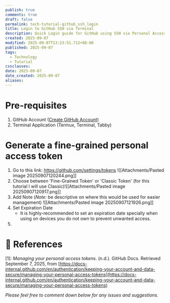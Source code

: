 ```yaml
---
publish: true
comments: true
draft: false
permalink: tech-tutorial-github_ssh_login
title: Login to GitHub SSH via Terminal
description: Quick Login guide for GitHub using SSH via Personal Access Tokens
created: 2025-09-07
modified: 2025-09-07T13:23:51.712+08:00
published: 2025-09-07
tags:
  - Technology
  - Tutorial
cssclasses:
date: 2025-09-07
date_created: 2025-09-07
aliases:
---
```


# Pre-requisites
1. GitHub Account ([Create GitHub Account](https://docs.github.com/en/get-started/start-your-journey/creating-an-account-on-github))
2. Terminal Application (Termux, Terminal, Tabby)

# Generate a fine-grained personal access token
1. Go to this link: https://github.com/settings/tokens ![[Attachments/Pasted image 20250907120244.png]]
2. Choose between 'Fine-Grained Token' or 'Classic Token' (for this tutorial I will use Classic)![[Attachments/Pasted image 20250907120917.png]]
3. Add Note (*Note:* be descriptive on where this would be used for easier management) ![[Attachments/Pasted image 20250907121926.png]]
4. Set Expiration Date
	- It is highly-recommended to set an expiration date specially when using on devices you do not own to prevent unwanted access.
5. 
# 📜 References

[1]: _Managing your personal access tokens_. (n.d.). GitHub Docs. Retrieved September 7, 2025, from [https://docs-internal.github.com/en/authentication/keeping-your-account-and-data-secure/managing-your-personal-access-tokens](https://docs-internal.github.com/en/authentication/keeping-your-account-and-data-secure/managing-your-personal-access-tokens)

*Please feel free to comment down below for any issues and suggestions.* 